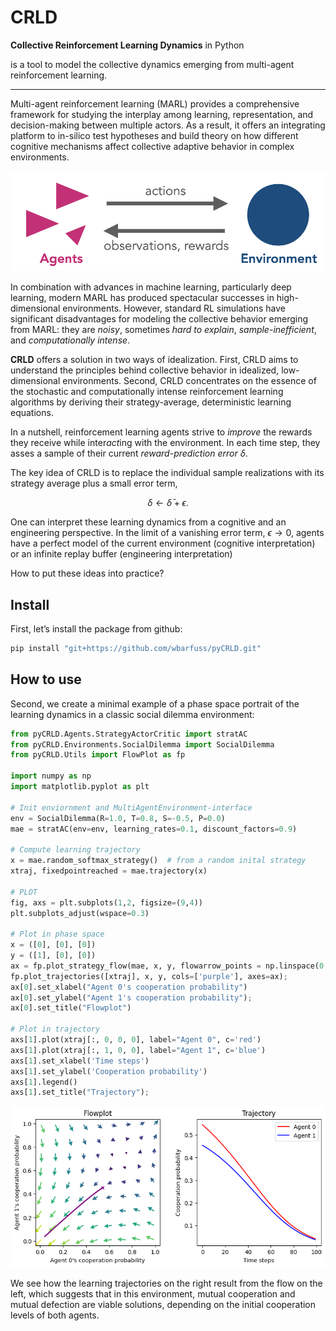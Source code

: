 # CRLD


<!-- WARNING: THIS FILE WAS AUTOGENERATED! DO NOT EDIT! -->

**Collective Reinforcement Learning Dynamics** in Python

is a tool to model the collective dynamics emerging from multi-agent
reinforcement learning.

------------------------------------------------------------------------

Multi-agent reinforcement learning (MARL) provides a comprehensive
framework for studying the interplay among learning, representation, and
decision-making between multiple actors. As a result, it offers an
integrating platform to in-silico test hypotheses and build theory on
how different cognitive mechanisms affect collective adaptive behavior
in complex environments.

![](0images/MAEi_core.png)

In combination with advances in machine learning, particularly deep
learning, modern MARL has produced spectacular successes in
high-dimensional environments. However, standard RL simulations have
significant disadvantages for modeling the collective behavior emerging
from MARL: they are *noisy*, sometimes *hard to explain*,
*sample-inefficient*, and *computationally intense*.

**CRLD** offers a solution in two ways of idealization. First, CRLD aims
to understand the principles behind collective behavior in idealized,
low-dimensional environments. Second, CRLD concentrates on the essence
of the stochastic and computationally intense reinforcement learning
algorithms by deriving their strategy-average, deterministic learning
equations.

In a nutshell, reinforcement learning agents strive to *improve* the
rewards they receive while inter*act*ing with the environment. In each
time step, they asses a sample of their current *reward-prediction
error* $\delta$.

The key idea of CRLD is to replace the individual sample realizations
with its strategy average plus a small error term,

$$
\delta \leftarrow \bar\delta + \epsilon.
$$

One can interpret these learning dynamics from a cognitive and an
engineering perspective. In the limit of a vanishing error term,
$\epsilon \rightarrow 0$, agents have a perfect model of the current
environment (cognitive interpretation) or an infinite replay buffer
(engineering interpretation)

How to put these ideas into practice?

## Install

First, let’s install the package from github:

``` sh
pip install "git+https://github.com/wbarfuss/pyCRLD.git"
```

## How to use

Second, we create a minimal example of a phase space portrait of the
learning dynamics in a classic social dilemma environment:

``` python
from pyCRLD.Agents.StrategyActorCritic import stratAC
from pyCRLD.Environments.SocialDilemma import SocialDilemma
from pyCRLD.Utils import FlowPlot as fp

import numpy as np
import matplotlib.pyplot as plt

# Init enviornment and MultiAgentEnvironment-interface
env = SocialDilemma(R=1.0, T=0.8, S=-0.5, P=0.0)
mae = stratAC(env=env, learning_rates=0.1, discount_factors=0.9)

# Compute learning trajectory 
x = mae.random_softmax_strategy()  # from a random inital strategy
xtraj, fixedpointreached = mae.trajectory(x)

# PLOT
fig, axs = plt.subplots(1,2, figsize=(9,4))
plt.subplots_adjust(wspace=0.3)

# Plot in phase space
x = ([0], [0], [0])
y = ([1], [0], [0])
ax = fp.plot_strategy_flow(mae, x, y, flowarrow_points = np.linspace(0.01 ,0.99, 9), axes=[axs[0]])
fp.plot_trajectories([xtraj], x, y, cols=['purple'], axes=ax);
ax[0].set_xlabel("Agent 0's cooperation probability")
ax[0].set_ylabel("Agent 1's cooperation probability");
ax[0].set_title("Flowplot")

# Plot in trajectory
axs[1].plot(xtraj[:, 0, 0, 0], label="Agent 0", c='red')
axs[1].plot(xtraj[:, 1, 0, 0], label="Agent 1", c='blue')
axs[1].set_xlabel('Time steps')
axs[1].set_ylabel('Cooperation probability')
axs[1].legend()
axs[1].set_title("Trajectory");
```

![](index_files/figure-commonmark/cell-2-output-1.png)

We see how the learning trajectories on the right result from the flow
on the left, which suggests that in this environment, mutual cooperation
and mutual defection are viable solutions, depending on the initial
cooperation levels of both agents.

